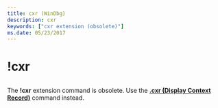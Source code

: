 ```yaml
---
title: cxr (WinDbg)
description: cxr
keywords: ["cxr extension (obsolete)"]
ms.date: 05/23/2017
---
```


# !cxr


## <span id="ddk__cxr_dbg"></span><span id="DDK__CXR_DBG"></span>


The **!cxr** extension command is obsolete. Use the [**.cxr (Display Context Record)**](-cxr--display-context-record-.md) command instead.

 

 





